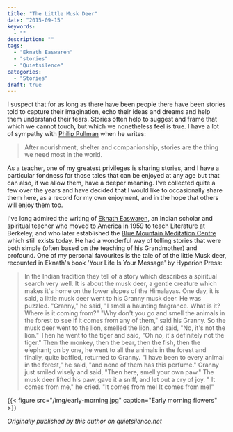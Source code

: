 ```yaml
---
title: "The Little Musk Deer"
date: "2015-09-15"
keywords:
  - ""
description: ""
tags:
  - "Eknath Easwaren"
  - "stories"
  - "Quietsilence"
categories:
  - "Stories"
draft: true
---
```


I suspect that for as long as there have been people there have been stories told to capture their imagination, echo their ideas and dreams and help them understand their fears. Stories often help to suggest and frame that which we cannot touch, but which we nonetheless feel is true. I have a lot of sympathy with [Philip Pullman][1] when he writes:

>After nourishment, shelter and companionship, stories are the thing we need most in the world.

<!--more-->

As a teacher, one of my greatest privileges is sharing stories, and I have a particular fondness for those tales that can be enjoyed at any age but that can also, if we allow them, have a deeper meaning. I've collected quite a few over the years and have decided that I would like to occasionally share them here, as a record for my own enjoyment, and in the hope that others will enjoy them too.

I've long admired the writing of [Eknath Easwaren][2], an Indian scholar and spiritual teacher who moved to America in 1959 to teach Literature at Berkeley, and who later established the [Blue Mountain Meditation Centre][3] which still exists today. He had a wonderful way of telling stories that were both simple (often based on the teaching of his Grandmother) and profound. One of my personal favourites is the tale of of the little Musk deer, recounted in Eknath's book 'Your Life Is Your Message' by Hyperion Press:

>In the Indian tradition they tell of a story which describes a spiritual search very well. It is about the musk deer, a gentle creature which makes it's home on the lower slopes of the Himalayas. One day, it is said, a little musk deer went to his Granny musk deer. He was puzzled. "Granny," he said, "I smell a haunting fragrance. What is it? Where is it coming from?" "Why don't you go and smell the animals in the forest to see if it comes from any of them," said his Granny. So the musk deer went to the lion, smelled the lion, and said, "No, it's not the lion." Then he went to the tiger and said, "Oh no, it's definitely not the tiger." Then the monkey, then the bear, then the fish, then the elephant; on by one, he went to all the animals in the forest and finally, quite baffled, returned to Granny. "I have been to every animal in the forest," he said, "and none of them has this perfume." Granny just smiled wisely and said, "Then here, smell your own paw." The musk deer lifted his paw, gave it a sniff, and let out a cry of joy. " It comes from me," he cried. "It comes from me! It comes from me!"

{{< figure src="/img/early-morning.jpg" caption="Early morning flowers" >}}

*Originally published by this author on quietsilence.net*


[1]: http://www.philip-pullman.com/
[2]: https://en.wikipedia.org/wiki/Eknath_Easwaran
[3]: http://www.easwaran.org/
